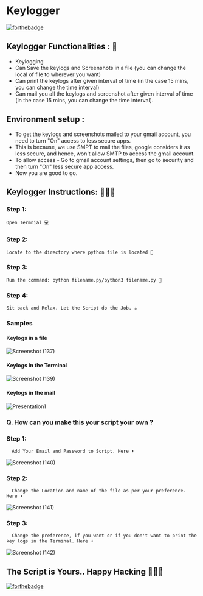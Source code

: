# <b>Keylogger</b>

[![forthebadge](https://forthebadge.com/images/badges/made-with-python.svg)](https://forthebadge.com)

## Keylogger Functionalities : 🚀

- Keylogging
- Can Save the keylogs and Screenshots in a file (you can change the local of file to wherever you want)
- Can print the keylogs after given interval of time (in the case 15 mins, you can change the time interval)
- Can mail you all the keylogs and screenshot after given interval of time (in the case 15 mins, you can change the time interval).

## Environment setup :

- To get the keylogs and screenshots mailed to your gmail account, you need to turn "On" access to less secure apps.
- This is because, we use SMPT to mail the files, google considers it as less secure, and hence, won't allow SMTP to access the gmail account.
- To allow access - Go to gmail account settings, then go to security and then turn "On" less secure app access.
- Now you are good to go.

## Keylogger Instructions: 👨🏻‍💻

### Step 1:

    Open Termnial 💻

### Step 2:

    Locate to the directory where python file is located 📂

### Step 3:

    Run the command: python filename.py/python3 filename.py 🧐

### Step 4:

    Sit back and Relax. Let the Script do the Job. ☕

### Samples

#### Keylogs in a file

![Screenshot (137)](https://user-images.githubusercontent.com/55796944/90329880-de56c000-dfc5-11ea-84e7-92e641a044bd.jpg)

#### Keylogs in the Terminal

![Screenshot (139)](https://user-images.githubusercontent.com/55796944/90333608-dfe3b080-dfe4-11ea-994b-9209221819ae.jpg)

#### Keylogs in the mail

![Presentation1](https://user-images.githubusercontent.com/55796944/90333487-bece9000-dfe3-11ea-8117-10baa0145253.jpg)

### Q. How can you make this your script your own ?

### Step 1:

      Add Your Email and Password to Script. Here ⬇

![Screenshot (140)](https://user-images.githubusercontent.com/55796944/90333749-e292d580-dfe5-11ea-90f6-b87d0b0eb833.jpg)

### Step 2:

      Change the Location and name of the file as per your preference. Here ⬇

![Screenshot (141)](https://user-images.githubusercontent.com/55796944/90333822-93997000-dfe6-11ea-957f-03ac5befebd5.jpg)

### Step 3:

      Change the preference, if you want or if you don't want to print the key logs in the Terminal. Here ⬇

![Screenshot (142)](https://user-images.githubusercontent.com/55796944/90333875-04d92300-dfe7-11ea-9849-02a671598e6c.jpg)

## The Script is Yours.. Happy Hacking 👨🏻‍💻

[![forthebadge](https://forthebadge.com/images/badges/built-with-love.svg)](https://forthebadge.com)